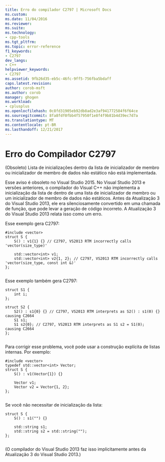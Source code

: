 ```yaml
---
title: Erro do compilador C2797 | Microsoft Docs
ms.custom: 
ms.date: 11/04/2016
ms.reviewer: 
ms.suite: 
ms.technology:
- cpp-tools
ms.tgt_pltfrm: 
ms.topic: error-reference
f1_keywords:
- C2797
dev_langs:
- C++
helpviewer_keywords:
- C2797
ms.assetid: 9fb26d35-eb5c-46fc-9ff5-756fba5bdaff
caps.latest.revision: 
author: corob-msft
ms.author: corob
manager: ghogen
ms.workload:
- cplusplus
ms.openlocfilehash: 0c8fd31905eb92db8ad2e3af941772584f6f64ce
ms.sourcegitcommit: 8fa8fdf0fbb4f57950f1e8f4f9b81b4d39ec7d7a
ms.translationtype: MT
ms.contentlocale: pt-BR
ms.lasthandoff: 12/21/2017
---
```

# <a name="compiler-error-c2797"></a>Erro do Compilador C2797
(Obsoleto) Lista de inicializações dentro da lista de inicializador de membro ou inicializador de membro de dados não estático não está implementada.  
  
 Esse aviso é obsoleto no Visual Studio 2015. No Visual Studio 2013 e versões anteriores, o compilador do Visual C++ não implementa a inicialização da lista de dentro de uma lista de inicializador de membro ou um inicializador de membro de dados não estáticos. Antes da Atualização 3 do Visual Studio 2013, ele era silenciosamente convertido em uma chamada de função, que pode levar a geração de código incorreto. A Atualização 3 do Visual Studio 2013 relata isso como um erro.  
  
 Esse exemplo gera C2797:  
  
```  
#include <vector>  
struct S {  
    S() : v1{1} {} // C2797, VS2013 RTM incorrectly calls 'vector(size_type)'  
  
    std::vector<int> v1;  
    std::vector<int> v2{1, 2}; // C2797, VS2013 RTM incorrectly calls 'vector(size_type, const int &)'  
};  
  
```  
  
 Esse exemplo também gera C2797:  
  
```  
struct S1 {  
    int i;  
};  
  
struct S2 {  
    S2() : s1{0} {} // C2797, VS2013 RTM interprets as S2() : s1(0) {} causing C2664  
    S1 s1;  
    S1 s2{0}; // C2797, VS2013 RTM interprets as S1 s2 = S1(0); causing C2664  
};  
  
```  
  
 Para corrigir esse problema, você pode usar a construção explícita de listas internas. Por exemplo:  
  
```  
#include <vector>  
typedef std::vector<int> Vector;  
struct S {  
    S() : v1(Vector{1}) {}  
  
    Vector v1;  
    Vector v2 = Vector{1, 2};  
};  
  
```  
  
 Se você não necessitar de inicialização da lista:  
  
```  
struct S {  
    S() : s1("") {}  
  
    std::string s1;  
    std::string s2 = std::string("");  
};  
  
```  
  
 (O compilador do Visual Studio 2013 faz isso implicitamente antes da Atualização 3 do Visual Studio 2013.)